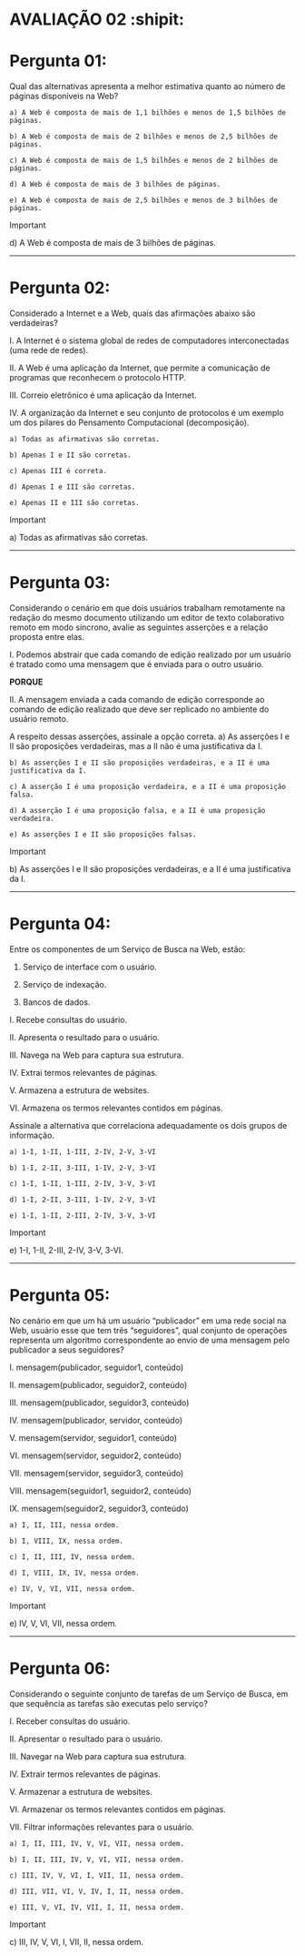 # AVALIAÇÃO 02 :shipit:

# Pergunta 01:
Qual das alternativas apresenta a melhor estimativa quanto ao número de páginas disponíveis na Web?

    a) A Web é composta de mais de 1,1 bilhões e menos de 1,5 bilhões de páginas.

    b) A Web é composta de mais de 2 bilhões e menos de 2,5 bilhões de páginas.

    c) A Web é composta de mais de 1,5 bilhões e menos de 2 bilhões de páginas.

    d) A Web é composta de mais de 3 bilhões de páginas. 

    e) A Web é composta de mais de 2,5 bilhões e menos de 3 bilhões de páginas. 

> [!IMPORTANT]
> d) A Web é composta de mais de 3 bilhões de páginas. 

-------

# Pergunta 02:
Considerado a Internet e a Web, quais das afirmações abaixo são verdadeiras? 

I. A Internet é o sistema global de redes de computadores interconectadas (uma rede de redes). 

II. A Web é uma aplicação da Internet, que permite a comunicação de programas que reconhecem o protocolo HTTP. 

III. Correio eletrônico é uma aplicação da Internet. 

IV. A organização da Internet e seu conjunto de protocolos é um exemplo um dos pilares do Pensamento Computacional (decomposição).

    a) Todas as afirmativas são corretas. 

    b) Apenas I e II são corretas.

    c) Apenas III é correta. 

    d) Apenas I e III são corretas.

    e) Apenas II e III são corretas.

> [!IMPORTANT]
> a) Todas as afirmativas são corretas. 

-------

# Pergunta 03:
Considerando o cenário em que dois usuários trabalham remotamente na redação do mesmo documento utilizando um editor de texto colaborativo remoto em modo síncrono, avalie as seguintes asserções e a relação proposta entre elas. 

I. Podemos abstrair que cada comando de edição realizado por um usuário é tratado como uma mensagem que é enviada para o outro usuário. 

**PORQUE** 

II. A mensagem enviada a cada comando de edição corresponde ao comando de edição realizado que deve ser replicado no ambiente do usuário remoto. 

A respeito dessas asserções, assinale a opção correta.
    a) As asserções I e II são proposições verdadeiras, mas a II não é uma justificativa da I. 
 
    b) As asserções I e II são proposições verdadeiras, e a II é uma justificativa da I. 

    c) A asserção I é uma proposição verdadeira, e a II é uma proposição falsa.

    d) A asserção I é uma proposição falsa, e a II é uma proposição verdadeira.

    e) As asserções I e II são proposições falsas. 

> [!IMPORTANT]
>b) As asserções I e II são proposições verdadeiras, e a II é uma justificativa da I. 

-------

# Pergunta 04:
Entre os componentes de um Serviço de Busca na Web, estão: 

1. Serviço de interface com o usuário. 

2. Serviço de indexação. 

3. Bancos de dados. 


I. Recebe consultas do usuário. 

II. Apresenta o resultado para o usuário. 

III. Navega na Web para captura sua estrutura. 

IV. Extrai termos relevantes de páginas. 

V. Armazena a estrutura de websites. 

VI. Armazena os termos relevantes contidos em páginas. 

Assinale a alternativa que correlaciona adequadamente os dois grupos de informação.

    a) 1-I, 1-II, 1-III, 2-IV, 2-V, 3-VI

    b) 1-I, 2-II, 3-III, 1-IV, 2-V, 3-VI

    c) 1-I, 1-II, 1-III, 2-IV, 3-V, 3-VI

    d) 1-I, 2-II, 3-III, 1-IV, 2-V, 3-VI

    e) 1-I, 1-II, 2-III, 2-IV, 3-V, 3-VI

> [!IMPORTANT]
>e) 1-I, 1-II, 2-III, 2-IV, 3-V, 3-VI.

-------

# Pergunta 05:
No cenário em que um há um usuário “publicador” em uma rede social na Web, usuário esse que tem três “seguidores”, qual conjunto de operações representa um algoritmo correspondente ao envio de uma mensagem pelo publicador a seus seguidores? 

I. mensagem(publicador, seguidor1, conteúdo) 

II. mensagem(publicador, seguidor2, conteúdo) 

III. mensagem(publicador, seguidor3, conteúdo) 

IV. mensagem(publicador, servidor, conteúdo) 

V. mensagem(servidor, seguidor1, conteúdo) 

VI. mensagem(servidor, seguidor2, conteúdo) 

VII. mensagem(servidor, seguidor3, conteúdo) 

VIII. mensagem(seguidor1, seguidor2, conteúdo) 

IX. mensagem(seguidor2, seguidor3, conteúdo)

    a) I, II, III, nessa ordem.

    b) I, VIII, IX, nessa ordem.

    c) I, II, III, IV, nessa ordem.

    d) I, VIII, IX, IV, nessa ordem.

    e) IV, V, VI, VII, nessa ordem.

> [!IMPORTANT]
>e) IV, V, VI, VII, nessa ordem.

-------

# Pergunta 06:
Considerando o seguinte conjunto de tarefas de um Serviço de Busca, em que sequência as tarefas são executas pelo serviço?  

I.   Receber consultas do usuário. 

II. Apresentar o resultado para o usuário. 

III. Navegar na Web para captura sua estrutura. 

IV. Extrair termos relevantes de páginas. 

V. Armazenar a estrutura de websites. 

VI. Armazenar os termos relevantes contidos em páginas. 

VII. Filtrar informações relevantes para o usuário.

    a) I, II, III, IV, V, VI, VII, nessa ordem.

    b) I, II, III, IV, V, VI, VII, nessa ordem.
 
    c) III, IV, V, VI, I, VII, II, nessa ordem.

    d) III, VII, VI, V, IV, I, II, nessa ordem.

    e) III, V, VI, IV, VII, I, II, nessa ordem.

> [!IMPORTANT]
>c) III, IV, V, VI, I, VII, II, nessa ordem.


